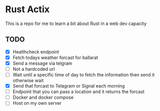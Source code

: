 # Rust Actix

This is a repo for me to learn a bit about Rust in a web dev capacity

## TODO

- [x] Healthcheck endpoint
- [x] Fetch todays weather forcast for ballarat
- [x] Send a message via telgram
- [ ] Not a hardcoded url
- [ ] Wait until a specific time of day to fetch the information then send it otherwise wait
- [x] Send that forcast to Telagram or Signal each morning
- [ ] Endpoint that you can pass a location and it returns the forcast
- [ ] Docker and docker compose
- [ ] Host on my own server
